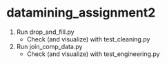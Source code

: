 # datamining_assignment2

1. Run drop_and_fill.py
    - Check (and visualize) with test_cleaning.py
2. Run join_comp_data.py
    - Check (and visualize) with test_engineering.py
